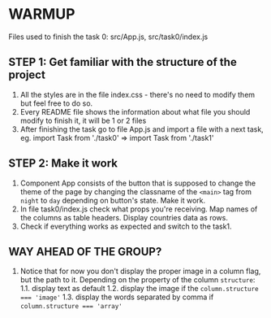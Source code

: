 # WARMUP

Files used to finish the task 0: src/App.js, src/task0/index.js

## STEP 1: Get familiar with the structure of the project

  1. All the styles are in the file index.css - there's no need to modify them but feel free to do so.
  2. Every README file shows the information about what file you should modify to finish it, it will be 1 or 2 files
  3. After finishing the task go to file App.js and import a file with a next task, eg.
     import Task from './task0'   => import Task from './task1'

## STEP 2: Make it work

  1. Component App consists of the button that is supposed to change the theme of the page by changing the classname of the `<main>` tag from `night` to `day` depending on button's state. Make it work.
  2. In file task0/index.js check what props you're receiving.
    Map names of the columns as table headers.
    Display countries data as rows.
  3. Check if everything works as expected and switch to the task1.

## WAY AHEAD OF THE GROUP?

  1. Notice that for now you don't display the proper image in a column flag, but the path to it. Depending on the property of the column `structure`:
    1.1. display text as default
    1.2. display the image if the `column.structure === 'image'`
    1.3. display the words separated by comma if `column.structure === 'array'`